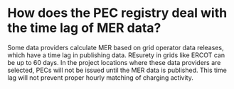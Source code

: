 # How does the PEC registry deal with the time lag of MER data?

Some data providers calculate MER based on grid operator data releases, which have a time lag in publishing data. REsurety in grids like ERCOT can be up to 60 days. In the project locations where these data providers are selected, PECs will not be issued until the MER data is published. This time lag will not prevent proper hourly matching of charging activity.
